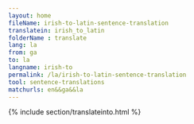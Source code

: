 ```yaml
---
layout: home
fileName: irish-to-latin-sentence-translation
translatein: irish_to_latin
folderName : translate
lang: la
from: ga
to: la
langname: irish-to
permalink: /la/irish-to-latin-sentence-translation
tool: sentence-translations
matchurls: en&&ga&&la
---
```

{% include section/translateinto.html %}
